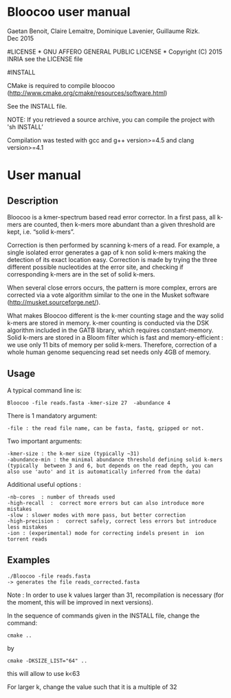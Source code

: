 # Bloocoo user manual

Gaetan Benoit, Claire Lemaitre, Dominique Lavenier, Guillaume Rizk.		  		  
					  Dec 2015


								
#LICENSE
	*  GNU AFFERO GENERAL PUBLIC LICENSE
	*  Copyright (C) 2015 INRIA
	see the LICENSE file
	
#INSTALL

CMake is required to compile bloocoo (http://www.cmake.org/cmake/resources/software.html)

See the INSTALL file.

NOTE: If you retrieved a source archive, you can compile the project with 'sh INSTALL’

Compilation was tested with gcc and g++ version>=4.5 and clang version>=4.1
	

# User manual	 
								
## Description

Bloocoo is a kmer-spectrum based  read error corrector. In a first pass, all  k-mers are counted, then  k-mers more abundant than a given threshold are kept, i.e. “solid k-mers”.

Correction is then performed by scanning  k-mers of a read. For example, a single isolated error generates a gap of k non solid k-mers making the detection of its exact location easy. Correction is made by trying the three different possible nucleotides at the error site, and checking if corresponding k-mers are in the set of solid k-mers.

When several close errors occurs, the pattern is more complex, errors are corrected via a vote algorithm similar to the one in the Musket software (http://musket.sourceforge.net/).

What makes Bloocoo different is the k-mer counting stage and the way solid k-mers are stored in memory. k-mer counting is conducted via the DSK algorithm included in the GATB library, which requires constant-memory. Solid k-mers are stored in a Bloom filter which is fast and memory-efficient : we use only 11 bits of memory per solid k-mers. Therefore,  correction of a whole human genome sequencing read set needs only 4GB of memory.


## Usage

A typical command line is:

    Bloocoo -file reads.fasta -kmer-size 27  -abundance 4

There is 1 mandatory argument:

    -file : the read file name, can be fasta, fastq, gzipped or not.

Two important arguments:

    -kmer-size : the k-mer size (typically ~31)
    -abundance-min : the minimal abundance threshold defining solid k-mers (typically  between 3 and 6, but depends on the read depth, you can also use 'auto' and it is automatically inferred from the data)

Additional useful options :

    -nb-cores  : number of threads used
    -high-recall  :  correct more errors but can also introduce more mistakes
    -slow : slower modes with more pass, but better correction
    -high-precision :  correct safely, correct less errors but introduce less mistakes
    -ion : (experimental) mode for correcting indels present in  ion torrent reads


## Examples

    ./Bloocoo -file reads.fasta
    -> generates the file reads_corrected.fasta
 

Note : 
In order to use k values larger than 31, recompilation is necessary (for the moment, this will be improved in next versions).

In the sequence of commands given in the INSTALL file, change the command: 

    cmake ..

by 

    cmake -DKSIZE_LIST="64" ..

this will allow to use k<63

For larger k, change the value such that it is a multiple of 32
